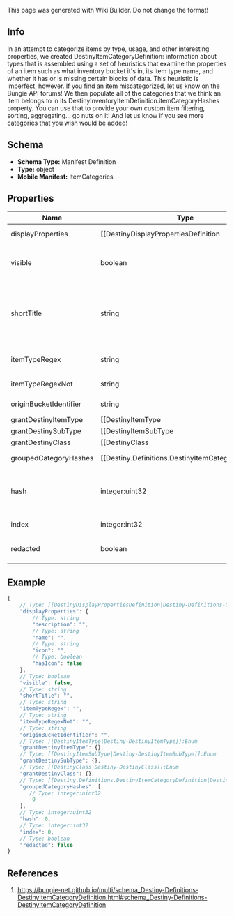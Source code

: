 <span class="wiki-builder">This page was generated with Wiki Builder. Do not change the format!</span>

## Info
In an attempt to categorize items by type, usage, and other interesting properties, we created DestinyItemCategoryDefinition: information about types that is assembled using a set of heuristics that examine the properties of an item such as what inventory bucket it's in, its item type name, and whether it has or is missing certain blocks of data. This heuristic is imperfect, however. If you find an item miscategorized, let us know on the Bungie API forums! We then populate all of the categories that we think an item belongs to in its DestinyInventoryItemDefinition.itemCategoryHashes property. You can use that to provide your own custom item filtering, sorting, aggregating... go nuts on it! And let us know if you see more categories that you wish would be added!

## Schema
* **Schema Type:** Manifest Definition
* **Type:** object
* **Mobile Manifest:** ItemCategories

## Properties
Name | Type | Description
---- | ---- | -----------
displayProperties | [[DestinyDisplayPropertiesDefinition|Destiny-Definitions-Common-DestinyDisplayPropertiesDefinition]]:Definition | 
visible | boolean | If True, this category should be visible in UI. Sometimes we make categories that we don't think are interesting externally. It's up to you if you want to skip on showing them.
shortTitle | string | A shortened version of the title. The reason why we have this is because the Armory in German had titles that were too long to display in our UI, so these were localized abbreviated versions of those categories. The property still exists today, even though the Armory doesn't exist for D2... yet.
itemTypeRegex | string | The janky regular expression we used against the item type to try and discern whether the item belongs to this category.
itemTypeRegexNot | string | If the item type matches this janky regex, it does *not* belong to this category.
originBucketIdentifier | string | If the item belongs to this bucket, it does belong to this category.
grantDestinyItemType | [[DestinyItemType|Destiny-DestinyItemType]]:Enum | If an item belongs to this category, it will also receive this item type. This is now how DestinyItemType is populated for items: it used to be an even jankier process, but that's a story that requires more alcohol.
grantDestinySubType | [[DestinyItemSubType|Destiny-DestinyItemSubType]]:Enum | If an item belongs to this category, it will also receive this subtype enum value. I know what you're thinking - what if it belongs to multiple categories that provide sub-types? The last one processed wins, as is the case with all of these &quot;grant&quot; enums. Now you can see one reason why we moved away from these enums... but they're so convenient when they work, aren't they?
grantDestinyClass | [[DestinyClass|Destiny-DestinyClass]]:Enum | If an item belongs to this category, it will also get this class restriction enum value. See the other &quot;grant&quot;-prefixed properties on this definition for my color commentary.
groupedCategoryHashes | [[Destiny.Definitions.DestinyItemCategoryDefinition|Destiny-Definitions-DestinyItemCategoryDefinition]]:integer:uint32[] | If this category is a &quot;parent&quot; category of other categories, those children will have their hashes listed in rendering order here, and can be looked up using these hashes against DestinyItemCategoryDefinition. In this way, you can build up a visual hierarchy of item categories. That's what we did, and you can do it too. I believe in you. Yes, you, Carl. (I hope someone named Carl reads this someday)
hash | integer:uint32 | The unique identifier for this entity. Guaranteed to be unique for the type of entity, but not globally. When entities refer to each other in Destiny content, it is this hash that they are referring to.
index | integer:int32 | The index of the entity as it was found in the investment tables.
redacted | boolean | If this is true, then there is an entity with this identifier/type combination, but BNet is not yet allowed to show it. Sorry!

## Example
```javascript
{
    // Type: [[DestinyDisplayPropertiesDefinition|Destiny-Definitions-Common-DestinyDisplayPropertiesDefinition]]:Definition
    "displayProperties": {
        // Type: string
        "description": "",
        // Type: string
        "name": "",
        // Type: string
        "icon": "",
        // Type: boolean
        "hasIcon": false
    },
    // Type: boolean
    "visible": false,
    // Type: string
    "shortTitle": "",
    // Type: string
    "itemTypeRegex": "",
    // Type: string
    "itemTypeRegexNot": "",
    // Type: string
    "originBucketIdentifier": "",
    // Type: [[DestinyItemType|Destiny-DestinyItemType]]:Enum
    "grantDestinyItemType": {},
    // Type: [[DestinyItemSubType|Destiny-DestinyItemSubType]]:Enum
    "grantDestinySubType": {},
    // Type: [[DestinyClass|Destiny-DestinyClass]]:Enum
    "grantDestinyClass": {},
    // Type: [[Destiny.Definitions.DestinyItemCategoryDefinition|Destiny-Definitions-DestinyItemCategoryDefinition]]:integer:uint32[]
    "groupedCategoryHashes": [
       // Type: integer:uint32
        0
    ],
    // Type: integer:uint32
    "hash": 0,
    // Type: integer:int32
    "index": 0,
    // Type: boolean
    "redacted": false
}

```

## References
1. https://bungie-net.github.io/multi/schema_Destiny-Definitions-DestinyItemCategoryDefinition.html#schema_Destiny-Definitions-DestinyItemCategoryDefinition
